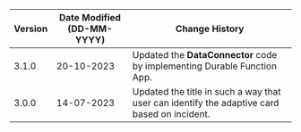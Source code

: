 | **Version** | **Date Modified (DD-MM-YYYY)** | **Change History**                          |
|-------------|--------------------------------|---------------------------------------------|
| 3.1.0       | 20-10-2023                     | Updated the **DataConnector** code by implementing Durable Function App. |
| 3.0.0       | 14-07-2023                     | Updated the title in such a way that user can identify the adaptive card based on incident. |